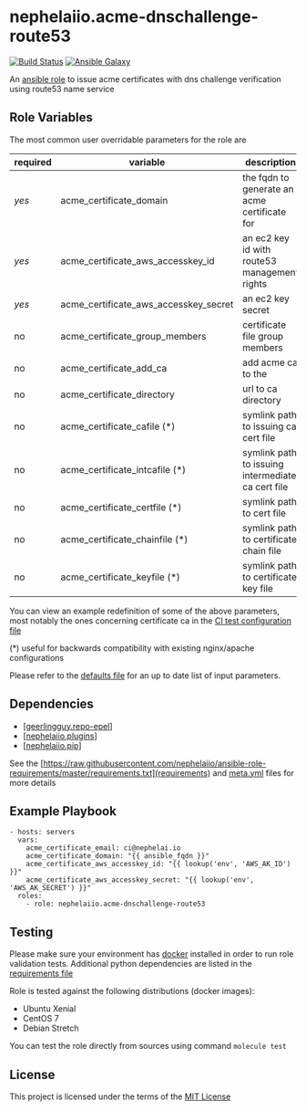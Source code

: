 # nephelaiio.acme-dnschallenge-route53

[![Build Status](https://travis-ci.org/nephelaiio/ansible-role-acme-dnschallenge-route53.svg?branch=master)](https://travis-ci.org/nephelaiio/ansible-role-acme-dnschallenge-route53)
[![Ansible Galaxy](http://img.shields.io/badge/ansible--galaxy-nephelaiio.acme-dnschallenge-route53-blue.svg)](https://galaxy.ansible.com/nephelaiio/acme-dnschallenge-route53/)

An [ansible role](https://galaxy.ansible.com/nephelaiio/acme-dnschallenge-route53) to issue acme certificates with dns challenge verification using route53 name service

## Role Variables

The most common user overridable parameters for the role are

| required | variable | description | default |
| --- | --- | --- | --- |
| *yes* | acme_certificate_domain | the fqdn to generate an acme certificate for | ansible_fqdn |
| *yes* | acme_certificate_aws_accesskey_id | an ec2 key id with route53 management rights | lookup('env', 'AWS_ACCESS_KEY_ID') |
| *yes* | acme_certificate_aws_accesskey_secret  | an ec2 key secret | lookup('env', 'AWS_SECRET_ACCESS_KEY') |
| no | acme_certificate_group_members | certificate file group members | [] |
| no | acme_certificate_add_ca | add acme ca to the  | false |
| no | acme_certificate_directory | url to ca directory | https://acme-v01.api.letsencrypt.org/directory |
| no | acme_certificate_cafile (*) | symlink path to issuing ca cert file | _undefined_ |
| no | acme_certificate_intcafile (*) | symlink path to issuing intermediate ca cert file | _undefined_ |
| no | acme_certificate_certfile (*) | symlink path to cert file | _undefined_ |
| no | acme_certificate_chainfile (*) | symlink path to certificate chain file | _undefined_ |
| no | acme_certificate_keyfile (*) | symlink path to certificate key file | _undefined_ |

You can view an example redefinition of some of the above parameters, most notably the ones concerning certificate ca in the [CI test configuration file](/molecule/default/molecule.yml)

(*) useful for backwards compatibility with existing nginx/apache configurations

Please refer to the [defaults file](/defaults/main.yml) for an up to date list of input parameters.

## Dependencies

* [[geerlingguy.repo-epel](https://github.com/geerlingguy/ansible-role-repo-epel)]
* [[nephelaiio.plugins](https://github.com/nephelaiio/ansible-role-plugins)]
* [[nephelaiio.pip](https://github.com/nephelaiio/ansible-role-pip)]

See the [https://raw.githubusercontent.com/nephelaiio/ansible-role-requirements/master/requirements.txt](requirements) and [meta.yml](meta) files for more details

## Example Playbook

```
- hosts: servers
  vars:
    acme_certificate_email: ci@nephelai.io
    acme_certificate_domain: "{{ ansible_fqdn }}"
    acme_certificate_aws_accesskey_id: "{{ lookup('env', 'AWS_AK_ID') }}"
    acme_certificate_aws_accesskey_secret: "{{ lookup('env', 'AWS_AK_SECRET') }}"
  roles:
    - role: nephelaiio.acme-dnschallenge-route53
```

## Testing

Please make sure your environment has [docker](https://www.docker.com) installed in order to run role validation tests. Additional python dependencies are listed in the [requirements file](/requirements.txt)

Role is tested against the following distributions (docker images):
  * Ubuntu Xenial
  * CentOS 7
  * Debian Stretch

You can test the role directly from sources using command ` molecule test `

## License

This project is licensed under the terms of the [MIT License](/LICENSE)
